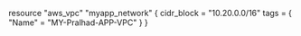 resource "aws_vpc" "myapp_network" {
  cidr_block = "10.20.0.0/16"
  tags = {
    "Name" = "MY-Pralhad-APP-VPC"
  }
}
